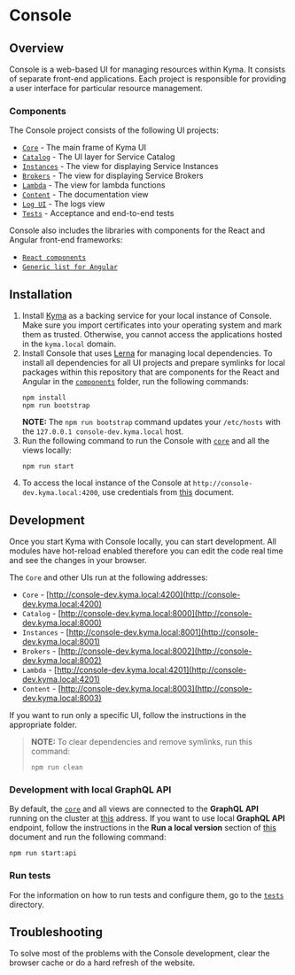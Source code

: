 # Console

## Overview

Console is a web-based UI for managing resources within Kyma. It consists of separate front-end applications. Each project is responsible for providing a user interface for particular resource management.

### Components

The Console project consists of the following UI projects:
- [`Core`](./core) - The main frame of Kyma UI
- [`Catalog`](./catalog) - The UI layer for Service Catalog
- [`Instances`](./instances) - The view for displaying Service Instances
- [`Brokers`](./brokers) - The view for displaying Service Brokers
- [`Lambda`](./lambda) - The view for lambda functions
- [`Content`](./content) - The documentation view
- [`Log UI`](./logging) - The logs view
- [`Tests`](./tests) - Acceptance and end-to-end tests

Console also includes the libraries with components for the React and Angular front-end frameworks:
- [`React components`](./components/react)
- [`Generic list for Angular`](./components/angular/generic-list)

## Installation

1. Install [Kyma](https://github.com/kyma-project/kyma/blob/master/docs/kyma/docs/04-03-local-installation-from-sources.md) as a backing service for your local instance of Console. Make sure you import certificates into your operating system and mark them as trusted. Otherwise, you cannot access the applications hosted in the `kyma.local` domain.
2. Install Console that uses [Lerna](https://github.com/lerna/lerna) for managing local dependencies. To install all dependencies for all UI projects and prepare symlinks for local packages within this repository that are components for the React and Angular in the [`components`](./components) folder, run the following commands:
    ```
    npm install
    npm run bootstrap
    ```
    **NOTE:** The `npm run bootstrap` command updates your `/etc/hosts` with the `127.0.0.1 console-dev.kyma.local` host.
3. Run the following command to run the Console with [`core`](./core) and all the views locally:
    ```
    npm run start
    ```
4. To access the local instance of the Console at `http://console-dev.kyma.local:4200`, use credentials from [this](https://github.com/kyma-project/kyma/blob/master/docs/kyma/docs/031-gs-local-installation.md#access-the-kyma-console) document.

## Development

Once you start Kyma with Console locally, you can start development. All modules have hot-reload enabled therefore you can edit the code real time and see the changes in your browser.

The `Core` and other UIs run at the following addresses:
- `Core` - [http://console-dev.kyma.local:4200](http://console-dev.kyma.local:4200)
- `Catalog` - [http://console-dev.kyma.local:8000](http://console-dev.kyma.local:8000)
- `Instances` - [http://console-dev.kyma.local:8001](http://console-dev.kyma.local:8001)
- `Brokers` - [http://console-dev.kyma.local:8002](http://console-dev.kyma.local:8002)
- `Lambda` - [http://console-dev.kyma.local:4201](http://console-dev.kyma.local:4201)
- `Content` - [http://console-dev.kyma.local:8003](http://console-dev.kyma.local:8003)

If you want to run only a specific UI, follow the instructions in the appropriate folder.

> **NOTE:** To clear dependencies and remove symlinks, run this command:
> ```
> npm run clean
> ```

### Development with local GraphQL API

By default, the [`core`](./core) and all views are connected to the **GraphQL API** running on the cluster at [this](https://console-backend.kyma.local/graphql) address. If you want to use local **GraphQL API** endpoint, follow the instructions in the **Run a local version** section of [this](https://github.com/kyma-project/kyma/tree/master/components/ui-api-layer#run-a-local-version) document and run the following command:
```
npm run start:api
```

### Run tests

For the information on how to run tests and configure them, go to the [`tests`](tests) directory.

## Troubleshooting

To solve most of the problems with the Console development, clear the browser cache or do a hard refresh of the website.
